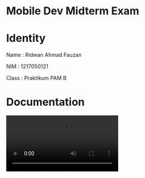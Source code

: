 # Mobile Dev Midterm Exam
# Identity

Name : Ridwan Ahmad Fauzan

NIM  : 1217050121

Class : Praktikum PAM B

# Documentation
<video src="https://raw.githubusercontent.com/ridwannadev/s5-mobile-pizzeria/master/docs/videos/demo-uts-prak-mobile.mp4"></video>
